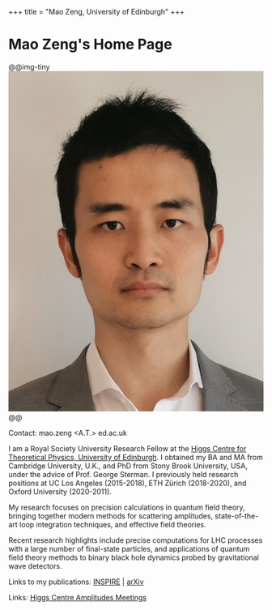 +++
title = "Mao Zeng, University of Edinburgh"
+++
<!-- @def tags = ["syntax", "code"] -->

# Mao Zeng's Home Page

@@img-tiny
![Portrait](/assets/portrait.jpg)
@@

Contact: mao.zeng <A.T.> ed.ac.uk

I am a Royal Society University Research Fellow at the [Higgs Centre for Theoretical Physics, University of Edinburgh](https://higgs.ph.ed.ac.uk/). I obtained my BA and MA from Cambridge University, U.K., and PhD from Stony Brook University, USA, under the advice of Prof. George Sterman. I previously held research positions at UC Los Angeles (2015-2018), ETH Zürich (2018-2020), and Oxford University (2020-2011).

My research focuses on precision calculations in quantum field theory, bringing together modern methods for scattering amplitudes, state-of-the-art loop integration techniques, and effective field theories.

Recent research highlights include precise computations for LHC processes with a large number of final-state particles, and applications of quantum field theory methods to binary black hole dynamics probed by gravitational wave detectors.

Links to my publications: [INSPIRE](https://inspirehep.net/authors/1310565?ui-citation-summary=true) | [arXiv](https://arxiv.org/a/zeng_m_1)

Links: [Higgs Centre Amplitudes Meetings](/amps/)
